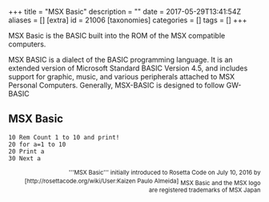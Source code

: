 +++
title = "MSX Basic"
description = ""
date = 2017-05-29T13:41:54Z
aliases = []
[extra]
id = 21006
[taxonomies]
categories = []
tags = []
+++


MSX Basic is the BASIC built into the ROM of the MSX compatible computers.

MSX BASIC is a dialect of the BASIC programming language. It is an extended version of Microsoft Standard BASIC Version 4.5, and includes support for graphic, music, and various peripherals attached to MSX Personal Computers. Generally, MSX-BASIC is designed to follow GW-BASIC



## MSX Basic


```MSXBasic
10 Rem Count 1 to 10 and print!
20 for a=1 to 10
20 Print a
30 Next a

```


<div style="text-align: right; direction: ltr; margin-left: 1em;"><small>'''MSX Basic''' initially introduced to Rosetta Code on July 10, 2016 by [http://rosettacode.org/wiki/User:Kaizen Paulo Almeida]</small>
<sub>MSX Basic and the MSX logo are registered trademarks of  MSX Japan </sub>
<sup>
